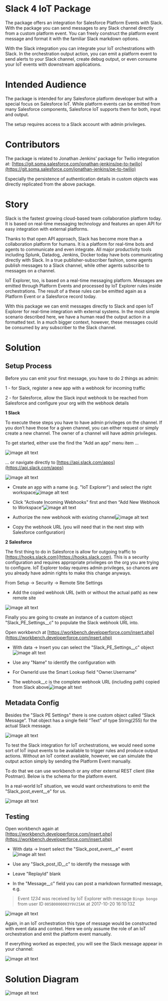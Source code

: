 # Slack 4 IoT Package

The package offers an integration for Salesforce Platform Events with Slack. With the package you can send messages to any Slack channel directly from a custom platform event. You can freely construct the platform event message and format it with the familiar Slack markdown options.

With the Slack integration you can integrate your IoT orchestrations with Slack. In the orchestration output action, you can emit a platform event to send alerts to your Slack channel, create debug output, or even consume your IoT events with downstream applications. 

# Intended Audience

The package is intended for any Salesforce platform developer but with a special focus on Salesforce IoT. While platform events can be emitted from many Salesforce components, Salesforce IoT supports them for both, input and output. 

The setup  requires access to a Slack account with admin privileges.

# Contributors

The package is related to Jonathan Jenkins’ package for Twilio integration at: [https://git.soma.salesforce.com/jonathan-jenkins/pe-to-twilio](https://git.soma.salesforce.com/jonathan-jenkins/pe-to-twilio)

Especially the persistence of authentication details in custom objects was directly replicated from the above package.

# Story

Slack is the fastest growing cloud-based team collaboration platform today. It is based on real-time messaging technology and features an open API for easy integration with external platforms. 

Thanks to that open API approach, Slack has become more than a collaboration platform for humans. It is a platform for real-time bots and agents to communicate and even integrate. All major productivity tools including Splunk, Datadog, Jenkins, Docker today have bots communicating directly with Slack. In a true publisher-subscriber fashion, some agents publish messages to a Slack channel, while other agents subscribe to messages on a channel.

IoT Explorer, too,  is based on a real-time messaging platform. Messages are emitted through Platform Events and processed by IoT Explorer rules inside orchestrations. The result of a these rules can be emitted again as a Platform Event or a Salesforce record today.

WIth this package we can emit messages directly to Slack and open IoT Explorer for real-time integration with external systems. In the most simple scenario described here, we have a human read the output action in a formatted text. In a much bigger context, however, these messages could be consumed by any subscriber to the Slack channel.

# Solution

## Setup Process

Before you can emit your first message, you have to do 2 things as admin:

1 - for Slack, register a new app with a webhook for incoming traffic

2 - for Salesforce, allow the Slack input webhook to be reached from Salesforce and configure your org with the webhook details

**1 Slack**

To execute these steps you have to have admin privileges on the channel. If you don’t have those for a given channel, you can either request or simply create a new channel. The owner of a channel will have admin privileges.

To get started, either use the find the "Add an app" menu item ...

![image alt text](img/image_0.png)

… or navigate directly to [https://api.slack.com/apps](https://api.slack.com/apps)

![image alt text](img/image_1.png)

* Create an app with a name (e.g. "IoT Explorer") and select the right workspace![image alt text](img/image_2.png)

* Click "Activate Incoming Webhooks" first and then “Add New Webhook to Workspace”![image alt text](img/image_3.png)

* Authorize the new webhook with existing channel![image alt text](img/image_4.png)

* Copy the webhook URL (you will need that in the next step with Salesforce configuration)

**2 Salesforce**

The first thing to do in Salesforce is allow for outgoing traffic to [https://hooks.slack.com](https://hooks.slack.com). This is a security configuration and requires appropriate privileges on the org you are trying to configure. IoT Explorer today requires admin privileges, so chances are you already have admin rights to make this change anyways.

From Setup → Security → Remote Site Settings

* Add the copied webhook URL (with or without the actual path) as new remote site

![image alt text](img/image_5.png)

Finally you are going to create an instance of a custom object "Slack_PE_Settings__c" to populate the Slack webhook URL into.

Open workbench at [https://workbench.developerforce.com/insert.php](https://workbench.developerforce.com/insert.php)

* With data → Insert you can select the "Slack_PE_Settings__c" object![image alt text](img/image_6.png)

* Use any "Name" to identify the configuration with

* For OwnerId use the Smart Lookup field "Owner.Username"

* The webhook__c is the complete webhook URL (including path) copied from Slack above![image alt text](img/image_7.png)

## Metadata Config

Besides the "Slack PE Settings" there is one custom object called “Slack Message”. That object has a single field “Text” of type String(255) for the actual Slack message.

![image alt text](img/image_8.png)

To test the Slack integration for IoT orchestrations, we would need some sort of IoT input events to be available to trigger rules and produce output actions. Without an IoT context available, however, we can simulate the output action simply by sending the Platform Event manually.

To do that we can use workbench or any other external REST client (like Postman). Below is the schema for the platform event.

In a real-world IoT situation, we would want orchestrations to emit the "Slack_post_event__e" for us.


![image alt text](img/image_9.png) 

## Testing

Open workbench again at [https://workbench.developerforce.com/insert.php](https://workbench.developerforce.com/insert.php)

* With data → Insert select the "Slack_post_event__e" event![image alt text](img/image_10.png)

* Use any "Slack_post_ID__c" to identify the message with

* Leave "ReplayId" blank

* In the "Message__c" field you can post a markdown formatted message, e.g.

> Event *1234* was received by IoT Explorer with message ```Bingo bongo``` from user ID `005B0000003Y9V2IAK` at 2017-10-20 16:10:13Z

![image alt text](img/image_11.png)

Again, in an IoT orchestration this type of message would be constructed with event data and context. Here we only assume the role of an IoT orchestration and emit the platform event manually.

If everything worked as expected, you will see the Slack message appear in your channel:

![image alt text](img/image_13.png)

# Solution Diagram

![image alt text](img/image_14.png)

